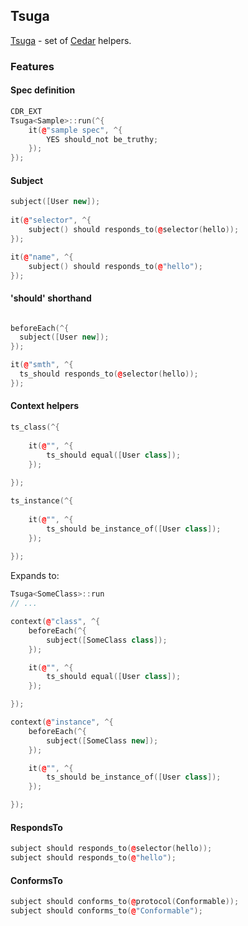 ## Tsuga

[Tsuga](http://en.wikipedia.org/wiki/Tsuga) - set of [Cedar](https://github.com/pivotal/cedar) helpers.

### Features

#### Spec definition

```cpp
CDR_EXT
Tsuga<Sample>::run(^{
    it(@"sample spec", ^{
        YES should_not be_truthy;
    });
});
```

#### Subject

```cpp
subject([User new]);
            
it(@"selector", ^{
    subject() should responds_to(@selector(hello));
});

it(@"name", ^{
    subject() should responds_to(@"hello");
});

```
#### 'should' shorthand

```cpp

beforeEach(^{
  subject([User new]);
});

it(@"smth", ^{
  ts_should responds_to(@selector(hello));
});
```

#### Context helpers

```cpp
ts_class(^{
        
    it(@"", ^{
        ts_should equal([User class]);
    });
    
});

ts_instance(^{
    
    it(@"", ^{
        ts_should be_instance_of([User class]);
    });
    
});
```

Expands to:

```cpp
Tsuga<SomeClass>::run
// ...

context(@"class", ^{
    beforeEach(^{
        subject([SomeClass class]);
    });

    it(@"", ^{
        ts_should equal([User class]);
    });

});

context(@"instance", ^{
    beforeEach(^{
        subject([SomeClass new]);
    });

    it(@"", ^{
        ts_should be_instance_of([User class]);
    });

});
```

#### RespondsTo

```cpp
subject should responds_to(@selector(hello));
subject should responds_to(@"hello");
```

#### ConformsTo

```cpp
subject should conforms_to(@protocol(Conformable));
subject should conforms_to(@"Conformable");
```
